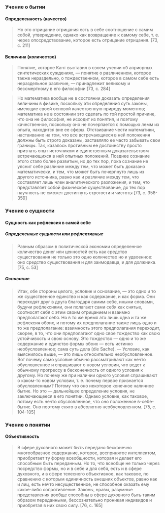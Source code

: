 ### Учение о бытии
#### Определенность (качество)
>Но это отрицание отрицания есть в себе соотношение с самим собой, утверждение, однако как возвращение к самому себе, т. е. через опосредствование, которое есть отрицание отрицания. [73, с. 211]
#### Величина (количество)
>Понятие, которое Кант выставил в своем учении об априорных синтетических суждениях, — понятие о различенном, которое также нераздельно, о тождественном, которое в самом себе есть нераздельное различие, — принадлежит великому и бессмертному в его философии [73, c. 284]

>Но математика вообще не в состоянии доказать определения величины в физике, поскольку эти определения суть законы, имеющие своей основой качественную природу моментов; математика не в состоянии это сделать по той простой причине, что она не философия, не исходит из понятия, и поэтому качественное, поскольку оно не почерпается с помощью лемм из опыта, находится вне ее сферы. Отстаивание чести математики, настаивание на том, что все встречающиеся в ней положения должны быть строго доказаны, заставляло ее часто забывать свои границы. Так, казалось противным ее достоинству просто признать опыт источником и единственным доказательством встречающихся в ней опытных положений. Позднее сознание этого стало более развитым, но до тех пор, пока сознание не уяснит себе различие между тем, что может быть доказано математически, и тем, что может быть почерпнуто лишь из другого источника, равно как и различие между тем, что составляет лишь член аналитического разложения, и тем, что представляет собой физическое существование, до тех пор научность не сможет достигнуть строгости и чистоты [73, c. 358-359]
### Учение о сущности
#### Сущность как рефлексия в самой себе
##### Определенные сущности или рефлективные
>Равным образом в политической экономии определенное количество денег или ценностей есть как средство существования не только это одно количество но и удвоенное: оно средство существования и для заимодавца, и для должника. [75, c. 53]
##### Основание
>Итак, обе стороны целого, условие и основание, — это одно и то же существенное единство и как содержание, и как форма. Они переходят друг в друга благодаря самим себе, иными словами, будучи рефлексиями, они полагают сами себя как снятые, соотносят себя с этим своим отрицанием и взаимно предполагают себя. Но в то же время это лишь одна и та же рефлексия обоих, и потому их предполагание также лишь одно и то же предполагание: взаимность этого предполагания переходит, скорее, в то, что они предполагают одно свое тождество как свою устойчивость и свою основу. Это тождество — одно и то же содержание и единство формы обоих — есть истинно необусловленное; сама суть дела (die Sache). — Условие, как выяснилось выше, — это лишь относительно необусловленное. Вот почему само условие обычно рассматривают как нечто обусловленное и спрашивают о новом условии, что ведет к обычному прогрессу в бесконечность от одного условия к другому. Но почему же при наличии одного условия спрашивают о каком-то новом условии, т. е. почему первое признается обусловленным? Потому что оно некоторое конечное наличное бытие. Но это — дальнейшее определение условия, не заключающееся в его понятии. Однако условие, как таковое, потому есть нечто обусловленное, что оно положенное в-себе-бытие. Оно поэтому снято в абсолютно необусловленном. [75, c. 104-105]

### Учение о понятии
#### Объективность
>В сфере духовного может быть передано бесконечно многообразное содержание, которое, воспринятое интеллектом, приобретает ту форму всеобщности, которая и делает его способным быть переданным. Но то, что всеобще не только через посредство формы, но и в себе и для себя, есть и в сфере духовного, и в сфере телесного объективное, как таковое, по сравнению с которым единичность внешних объектов, равно как и лиц, есть нечто несущественное, не способное оказать ему какое-либо сопротивление. Законы, нравы, разумные представления вообще способны в сфере духовного быть таким образом переданными, бессознательно проникая индивидов и приобретая в них свою силу. [76, c. 165]


